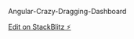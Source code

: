 Angular-Crazy-Dragging-Dashboard

[Edit on StackBlitz ⚡️](https://stackblitz.com/edit/nakulz-dashboard-example-complete-y7gcgv)
